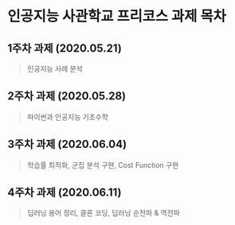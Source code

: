 # 인공지능 사관학교 프리코스 과제 목차

## 1주차 과제 (2020.05.21)
> 인공지능 사례 분석

## 2주차 과제 (2020.05.28)
> 파이썬과 인공지능 기초수학

## 3주차 과제 (2020.06.04)
> 학습률 최적화, 군집 분석 구현, Cost Function 구현

## 4주차 과제 (2020.06.11)
> 딥러닝 용어 정리, 클론 코딩, 딥러닝 순전파 & 역전파 
